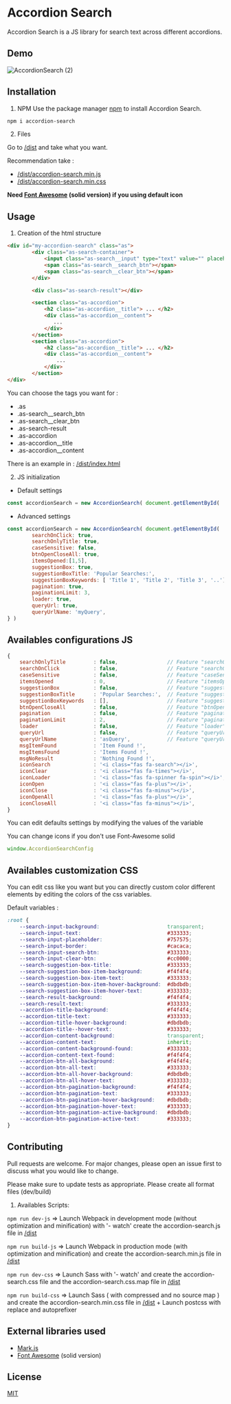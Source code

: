 
# Accordion Search
Accordion Search is a JS library for search text across different accordions.

## Demo

![AccordionSearch (2)](https://user-images.githubusercontent.com/12508260/119106746-e80ec780-ba1e-11eb-98fb-9ee36ffc7213.gif)

## Installation

1) NPM
Use the package manager [npm](https://www.npmjs.com/) to install Accordion Search.

```bash
npm i accordion-search
```

2) Files

Go to [/dist](dist) and take what you want.

Recommendation take : 
-  [/dist/accordion-search.min.js](dist/accordion-search.min.js)
-  [/dist/accordion-search.min.css](dist/accordion-search.min.css)

**Need [Font Awesome](https://github.com/FortAwesome/Font-Awesome) (solid version) if you using default icon**

## Usage

1) Creation of the html structure

```html
<div id="my-accordion-search" class="as">
        <div class="as-search-container">
            <input class="as-search__input" type="text" value="" placeholder="Lorem ipsum dolor sit amet"/>
            <span class="as-search__search_btn"></span>
            <span class="as-search__clear_btn"></span>
        </div>

        <div class="as-search-result"></div>

        <section class="as-accordion">
            <h2 class="as-accordion__title"> ... </h2>
            <div class="as-accordion__content">
               ...
            </div>
        </section>
        <section class="as-accordion">
            <h2 class="as-accordion__title"> ... </h2>
            <div class="as-accordion__content">
                ...
            </div>
        </section>
</div>
```
You can choose the tags you want for :
- .as
- .as-search__search_btn
- .as-search__clear_btn
- .as-search-result
- .as-accordion
- .as-accordion__title
- .as-accordion__content

There is an example in : [/dist/index.html](dist/index.html)

2) JS initialization

- Default settings 
```js
const accordionSearch = new AccordionSearch( document.getElementById( 'my-accordion-search' ) )
```

- Advanced settings

```js
const accordionSearch = new AccordionSearch( document.getElementById( 'my-accordion-search' ), {
        searchOnClick: true,
        searchOnlyTitle: true,
        caseSensitive: false,
        btnOpenCloseAll: true,
        itemsOpened:[1,5],
        suggestionBox: true,
        suggestionBoxTitle: 'Popular Searches:',
        suggestionBoxKeywords: [ 'Title 1', 'Title 2', 'Title 3', '..'],
        pagination: true,
        paginationLimit: 3,
        loader: true,
        queryUrl: true,
        queryUrlName: 'myQuery',
} )
```

## Availables configurations JS

```js
{
    searchOnlyTitle         : false,                // Feature "searchOnlyTitle" : Allow search only accordion title.
    searchOnClick           : false,                // Feature "searchOnClick" : Allow search only on click icon search in input
    caseSensitive           : false,                // Feature "caseSensitive"
    itemsOpened             : 0,                    // Feature "itemsOpened" : Int = number element to opened, [0,4,10] = position of elements to opened, "all" = all elements opened
    suggestionBox           : false,                // Feature "suggestionBox" : display a suggestion box.
    suggestionBoxTitle      : 'Popular Searches:',  // Feature "suggestionBox" : Title of suggestions box.
    suggestionBoxKeywords   : [],                   // Feature "suggestionBox" : Items of suggestions box, ex [ 'text1', 'text2' ], item.length > 2.
    btnOpenCloseAll         : false,                // Feature "btnOpenCloseAll" : Display button open/close all.
    pagination              : false,                // Feature "pagination" : pagination status
    paginationLimit         : 2,                    // Feature "pagination" : item per page
    loader                  : false,                // Feature "loader" : Add loader on search
    queryUrl                : false,                // Feature "queryUrl" : Add GET on url to start search
    queryUrlName            : 'asQuery',            // Feature "queryUrl" : custom GET
    msgItemFound            : 'Item Found !',
    msgItemsFound           : 'Items Found !',
    msgNoResult             : 'Nothing Found !',
    iconSearch              : '<i class="fas fa-search"></i>',
    iconClear               : '<i class="fas fa-times"></i>',
    iconLoader              : '<i class="fas fa-spinner fa-spin"></i>',
    iconOpen                : '<i class="fas fa-plus"></i>',
    iconClose               : '<i class="fas fa-minus"></i>',
    iconOpenAll             : '<i class="fas fa-plus"></i>',
    iconCloseAll            : '<i class="fas fa-minus"></i>',
}
```
You can edit defaults settings by modifying the values of the variable

You can change icons if you don't use Font-Awesome solid

```js
window.AccordionSearchConfig
```
## Availables customization CSS

You can edit css like you want but you can directly custom color different elements by editing the colors of the css variables.

Default variables :

```css
:root {
    --search-input-background:                      transparent;
    --search-input-text:                            #333333;
    --search-input-placeholder:                     #757575;
    --search-input-border:                          #cacaca;
    --search-input-search-btn:                      #333333;
    --search-input-clear-btn:                       #cc0000;
    --search-suggestion-box-title:                  #333333;
    --search-suggestion-box-item-background:        #f4f4f4;
    --search-suggestion-box-item-text:              #333333;
    --search-suggestion-box-item-hover-background:  #dbdbdb;
    --search-suggestion-box-item-hover-text:        #333333;
    --search-result-background:                     #f4f4f4;
    --search-result-text:                           #333333;
    --accordion-title-background:                   #f4f4f4;
    --accordion-title-text:                         #333333;
    --accordion-title-hover-background:             #dbdbdb;
    --accordion-title--hover-text:                  #333333;
    --accordion-content-background:                 transparent;
    --accordion-content-text:                       inherit;
    --accordion-content-background-found:           #333333;
    --accordion-content-text-found:                 #f4f4f4;
    --accordion-btn-all-background:                 #f4f4f4;
    --accordion-btn-all-text:                       #333333;
    --accordion-btn-all-hover-background:           #dbdbdb;
    --accordion-btn-all-hover-text:                 #333333;
    --accordion-btn-pagination-background:          #f4f4f4;
    --accordion-btn-pagination-text:                #333333;
    --accordion-btn-pagination-hover-background:    #dbdbdb;
    --accordion-btn-pagination-hover-text:          #333333;
    --accordion-btn-pagination-active-background:   #dbdbdb;
    --accordion-btn-pagination-active-text:         #333333;
}
```

## Contributing
Pull requests are welcome. For major changes, please open an issue first to discuss what you would like to change.

Please make sure to update tests as appropriate.
Please create all format files (dev/build)

1) Availables Scripts:

`npm run dev-js` => Launch Webpack in development mode (without optimization and minification) with '- watch' create the accordion-search.js file in [/dist](dist)

`npm run build-js` => Launch Webpack in production mode (with optimization and minification) and create the accordion-search.min.js file in [/dist](dist)

`npm run dev-css` => Launch Sass with '- watch' and create the accordion-search.css file and the accordion-search.css.map file in [/dist](dist)

`npm run build-css` => Launch Sass ( with compressed and no source map ) and create the accordion-search.min.css file in [/dist](dist) + Launch postcss with replace and autoprefixer

## External libraries used
- [Mark.js](https://github.com/julmot/mark.js/)
- [Font Awesome](https://github.com/FortAwesome/Font-Awesome) (solid version)

## License
[MIT](https://choosealicense.com/licenses/mit/)
